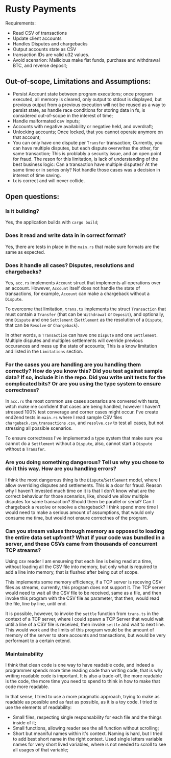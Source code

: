 # Rusty Payments

Requirements:
- Read CSV of transactions
- Update client accounts
- Handles Disputes and chargebacks
- Output accounts state as CSV
- transaction IDs are valid u32 values.
- Avoid scenarion: Mailicious make fiat funds, purchase and withdrawal BTC, and reverse deposit;

## Out-of-scope, Limitations and Assumptions:
- Persist Account state between program executions; once program executed, all memory is cleared, only output to stdout is displayed, but previous output from a previous execution will not be reused as a way to persist state, as handle race conditions for storing data in fs, is considered out-of-scope in the interest of time;
- Handle malformated csv inputs;
- Accounts with negative availability or negative held, and overdraft;
- Unlocking accounts; Once locked, that you cannot operate anymore on that account;
- You can only have one dispute per `Transfer` transaction; Currently, you can have multiple disputes, but each dispute overwrites the other, for same transaction; This is problably a security issue, and an open point for fraud. The reson for this limitation, is lack of understanding of the best business logic: Can a transaction have multiple disputes? At the same time or in series only? Not handle those cases was a decision in interest of time saving.
- tx is correct and will never collide.

## Open questions:

### Is it building?

Yes, the application builds with `cargo build`;

### Does it read and write data in in correct format?

Yes, there are tests in place in the `main.rs` that make sure formats are the same as expected.

### Does it handle all cases? Disputes, resolutions and chargebacks?

Yes, `acc.rs` implements `Account` struct that implements all operations over an account. However, `Account` itself does not handle the state of transactions, for example, `Account` can make a chargeback without a `Dispute`. 

To overcome that limitation, `trans.ts` implements the struct `Transaction` that must contain a `Transfer` (that can be `Withdrawal` or `Deposit`), and optionally, one `Dispute` and one `Settlement` (`Settlement` as the resolution of a `Dispute`, that can be `Resolve` or `Chargeback`). 

In other words, a `Transaction` can have one `Dispute` and one `Settlement`. Multiple disputes and multiples settlements will override previous occurances and mess up the state of accounts; This is a know limitation and listed in the `Limitations` section.

### For the cases you are handling are you handling them correctly? How do you know this? Did you test against sample data? If so, include it in the repo. Did you write unit tests for the complicated bits? Or are you using the type system to ensure correctness? 

In `acc.rs` the most common use cases scenarios are convered with tests, witch make me confident that cases are being handled, however I haven't stressed 100% test converage and corner cases might occur. I've create end2end tests in `main.rs` where I read sample CSV files `chargeback.csv`,`transactions.csv`, and `resolve.csv` to test all cases, but not stressing all possible scenarios.

To ensure correctness I've implemented a type system that make sure you cannot do a `Settlement` without a `Dispute`, also, cannot start a `Dispute` without a `Transfer`. 

### Are you doing something dangerous? Tell us why you chose to do it this way. How are you handling errors?

I think the most dangerous thing is the `Dispute`/`Settlement` model, where I allow overriding disputes and settlements. This is a door for fraud. Reason why I haven't invested much time on it is that I don't know what are the correct behaviour for those scenarios, like, should we allow multiple disputes for same transaction? Should them be parallel or serial? Can I chargeback a resolve or resolve a chargeback? I think spend more time I would need to make a serious amount of assumptions, that would only consume me time, but would not ensure correctnes of the program.

### Can you stream values through memory as opposed to loading the entire data set upfront? What if your code was bundled in a server, and these CSVs came from thousands of concurrent TCP streams?

Using csv reader I am ensureing that each line is being read at a time, without loading all the CSV file into memory, but only what is required to add a line into memory, that is flushed after being out of scope. 

This implements some memory efficiency, if a TCP server is receving CSV files as streams, currently, this program does not support it. The TCP server would need to wait all the CSV file to be received, same as a file, and then invoke this program with the CSV file as parameter, that then, would read the file, line by line, until end.

It is possible, however, to invoke the `settle` function from `trans.ts` in the context of a TCP server, where I could spawn a TCP Server that would wait until a line of a CSV file is received, then invoke `settle` and wait to next line. This would work and the limits of this program would be the amount of memory of the server to store accounts and transactions, but would be very performant to a certain extend.

### Maintainability

I think that clean code is one way to have readable code, and indeed a programmer spends more time reading code than writing code, that is why writing readable code is important. It is also a trade-off, the more readable is the code, the more time you need to spend to think in how to make that code more readable.

In that sense, I tried to use a more pragmatic approach, trying to make as readable as possible and as fast as possible, as it is a toy code. I tried to use the elements of readability:
- Small files, respecting single responsability for each file and the things inside of it;
- Small functions, allowing reader see the all function without scrolling;
- Short but meaniful names within it's context. Naming is hard, but I tried to add best short name in the right context. Used single letters variable names for very short lived variables, where is not needed to scroll to see all usages of that variable;